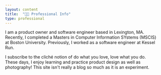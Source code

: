 ```yaml
---
layout: content
title:  "👩‍💻 Professional Info"
type: professional
---
```

I am a product owner and software engineer based in Lexington, MA. 
Recently, I completed a Masters in Computer Information SYstems (MSCIS) at Boston University. 
Previously, I worked as a software engineer at Kessel Run. 

I subscribe to the cliché notion of do what you love, love what you do.
These days, I enjoy learning and practice product design as well as photography!
This site isn't really a blog so much as it is an experiment. 

